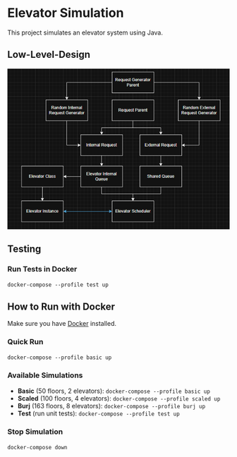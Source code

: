 # Elevator Simulation

This project simulates an elevator system using Java.

## Low-Level-Design

![Elevator LLD](docs/ElevatorSimulationLLD.png)

## Testing

### Run Tests in Docker
`docker-compose --profile test up`


## How to Run with Docker

Make sure you have [Docker](https://www.docker.com/products/docker-desktop) installed.

### Quick Run
`docker-compose --profile basic up`

### Available Simulations
- **Basic** (50 floors, 2 elevators): `docker-compose --profile basic up`
- **Scaled** (100 floors, 4 elevators): `docker-compose --profile scaled up`  
- **Burj** (163 floors, 8 elevators): `docker-compose --profile burj up`
- **Test** (run unit tests): `docker-compose --profile test up`

### Stop Simulation
`docker-compose down`
